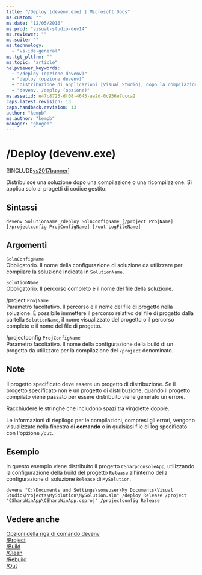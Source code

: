 ```yaml
---
title: "/Deploy (devenv.exe) | Microsoft Docs"
ms.custom: ""
ms.date: "12/05/2016"
ms.prod: "visual-studio-dev14"
ms.reviewer: ""
ms.suite: ""
ms.technology: 
  - "vs-ide-general"
ms.tgt_pltfrm: ""
ms.topic: "article"
helpviewer_keywords: 
  - "/deploy (opzione devenv)"
  - "deploy (opzione devenv)"
  - "distribuzione di applicazioni [Visual Studio], dopo la compilazione"
  - "devenv, /deploy (opzione)"
ms.assetid: e47c8723-df08-4645-aa2d-0c956e7ccca2
caps.latest.revision: 13
caps.handback.revision: 13
author: "kempb"
ms.author: "kempb"
manager: "ghogen"
---
```

# /Deploy (devenv.exe)
[!INCLUDE[vs2017banner](../../code-quality/includes/vs2017banner.md)]

Distribuisce una soluzione dopo una compilazione o una ricompilazione.  Si applica solo ai progetti di codice gestito.  
  
## Sintassi  
  
```  
devenv SolutionName /deploy SolnConfigName [/project ProjName] [/projectconfig ProjConfigName] [/out LogFileName]  
```  
  
## Argomenti  
 `SolnConfigName`  
 Obbligatorio.  Il nome della configurazione di soluzione da utilizzare per compilare la soluzione indicata in `SolutionName`.  
  
 `SolutionName`  
 Obbligatorio.  Il percorso completo e il nome del file della soluzione.  
  
 \/project `ProjName`  
 Parametro facoltativo.  Il percorso e il nome del file di progetto nella soluzione.  È possibile immettere il percorso relativo del file di progetto dalla cartella `SolutionName`, il nome visualizzato del progetto o il percorso completo e il nome del file di progetto.  
  
 \/projectconfig `ProjConfigName`  
 Parametro facoltativo.  Il nome della configurazione della build di un progetto da utilizzare per la compilazione del `/project` denominato.  
  
## Note  
 Il progetto specificato deve essere un progetto di distribuzione.  Se il progetto specificato non è un progetto di distribuzione, quando il progetto compilato viene passato per essere distribuito viene generato un errore.  
  
 Racchiudere le stringhe che includono spazi tra virgolette doppie.  
  
 Le informazioni di riepilogo per le compilazioni, compresi gli errori, vengono visualizzate nella finestra di **comando** o in qualsiasi file di log specificato con l'opzione `/out`.  
  
## Esempio  
 In questo esempio viene distribuito il progetto `CSharpConsoleApp`, utilizzando la configurazione della build del progetto `Release` all'interno della configurazione di soluzione `Release` di `MySolution`.  
  
```  
devenv "C:\Documents and Settings\someuser\My Documents\Visual Studio\Projects\MySolution\MySolution.sln" /deploy Release /project "CSharpWinApp\CSharpWinApp.csproj" /projectconfig Release   
```  
  
## Vedere anche  
 [Opzioni della riga di comando devenv](../../ide/reference/devenv-command-line-switches.md)   
 [\/Project](../../ide/reference/project-devenv-exe.md)   
 [\/Build](../../ide/reference/build-devenv-exe.md)   
 [\/Clean](../../ide/reference/clean-devenv-exe.md)   
 [\/Rebuild](../../ide/reference/rebuild-devenv-exe.md)   
 [\/Out](../../ide/reference/out-devenv-exe.md)